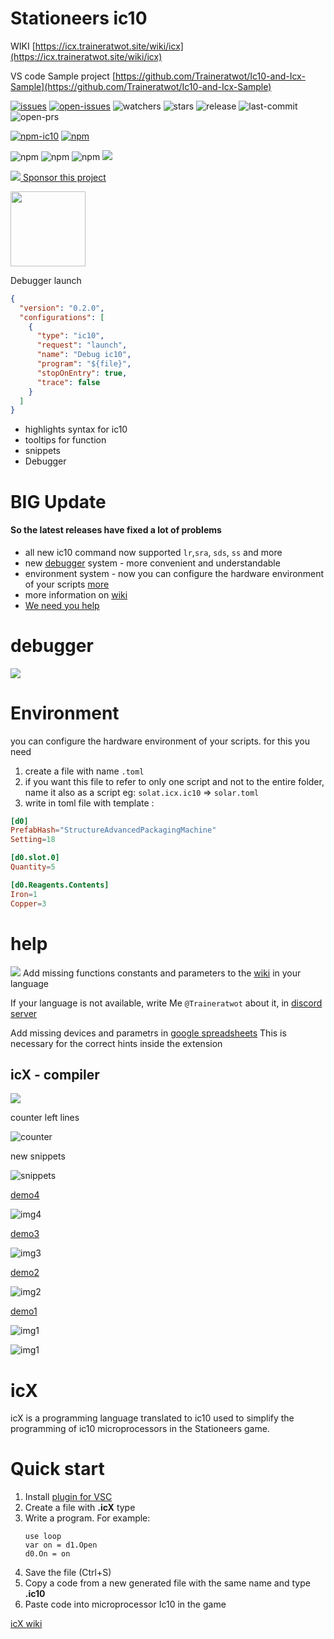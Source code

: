 # Stationeers ic10

WIKI [https://icx.traineratwot.site/wiki/icx](https://icx.traineratwot.site/wiki/icx)

VS code Sample
project [https://github.com/Traineratwot/Ic10-and-Icx-Sample](https://github.com/Traineratwot/Ic10-and-Icx-Sample)

[![issues](https://badgen.net/github/issues/Traineratwot/vscode-stationeers-ic10/)](https://github.com/Traineratwot/vscode-stationeers-ic10/issues?q=is%3Aissue)
[![open-issues](https://badgen.net/github/open-issues/Traineratwot/vscode-stationeers-ic10/)](https://github.com/Traineratwot/vscode-stationeers-ic10/issues)
![watchers](https://badgen.net/github/watchers/Traineratwot/vscode-stationeers-ic10/)
![stars](https://badgen.net/github/stars/Traineratwot/vscode-stationeers-ic10/)
![release](https://badgen.net/github/release/Traineratwot/vscode-stationeers-ic10/)
![last-commit](https://badgen.net/github/last-commit/Traineratwot/vscode-stationeers-ic10/)
![open-prs](https://badgen.net/github/open-prs/Traineratwot/vscode-stationeers-ic10/)

[![npm-ic10](https://badgen.net/npm/v/ic10?label=npm-ic10)](https://www.npmjs.com/package/ic10)
[![npm](https://badgen.net/vs-marketplace/v/Traineratwot.stationeers-ic10)](https://marketplace.visualstudio.com/items?itemName=Traineratwot.stationeers-ic10)

![npm](https://badgen.net/vs-marketplace/d/Traineratwot.stationeers-ic10)
![npm](https://badgen.net/vs-marketplace/i/Traineratwot.stationeers-ic10)
![npm](https://badgen.net/vs-marketplace/rating/Traineratwot.stationeers-ic10)
![](https://stat.aytour.ru/stat/b4b55c18a3677f92ff2fe4c73d2e55d3.png)

[![](https://i.imgur.com/cl0Xbq1.png)  Sponsor this project](https://www.patreon.com/traineratwot)

[<img src="https://assets-global.website-files.com/6257adef93867e50d84d30e2/636e0b52aa9e99b832574a53_full_logo_blurple_RGB.png" width="120"/>](https://discord.gg/KSVjXufkA9)

Debugger launch

```json
{
  "version": "0.2.0",
  "configurations": [
    {
      "type": "ic10",
      "request": "launch",
      "name": "Debug ic10",
      "program": "${file}",
      "stopOnEntry": true,
      "trace": false
    }
  ]
}

```

- highlights syntax for ic10
- tooltips for function
- snippets
- Debugger


# BIG Update
#### So the latest releases have fixed a lot of problems

- all new ic10 command now supported `lr`,`sra`, `sds`, `ss` and more
- new [debugger](#debugger) system - more convenient and understandable
- environment system - now you can configure the hardware environment of your scripts [more](#Environment)
- more information on [wiki](https://icx.traineratwot.site/wiki/ic10)
- [We need you help](#help)

# debugger
![](https://i.imgur.com/kFweq9N.jpeg)

# Environment
you can configure the hardware environment of your scripts. for this you need
1) create a file with name `.toml`
2) if you want this file to refer to only one script and not to the entire folder, name it also as a script eg: `solat.icx.ic10` => `solar.toml`
3) write in toml file with template : 
```toml
[d0]
PrefabHash="StructureAdvancedPackagingMachine"
Setting=18

[d0.slot.0]
Quantity=5

[d0.Reagents.Contents]
Iron=1
Copper=3
```

# help
![](https://hadtl54cswnmgshye9o3v63hrsaidvki.cdn-freehost.com.ua/wp-content/uploads/2014/10/We-Need-You.jpg)
Add missing functions constants and parameters to the [wiki](https://icx.traineratwot.site/wiki/ic10) in your language

If your language is not available, write Me `@Traineratwot` about it, in [discord server](https://discord.gg/KSVjXufkA9)

Add missing devices and parametrs in [google spreadsheets](https://docs.google.com/spreadsheets/d/11a_KlDoNv-ZDTKXhhw206uO0xge3_6s2BrCYBfZh86w/edit?usp=sharing)
This is necessary for the correct hints inside the extension


## icX - compiler

![](https://i.imgur.com/W4KRn28.png)

counter left lines

![counter](https://i.imgur.com/Y2MHtew.jpg)

new snippets

![snippets](https://i.imgur.com/Aokz1an.jpg)

[demo4](https://youtu.be/hYm49tz8V0A)

![img4](https://i.imgur.com/1H5azvo.gif)

[demo3](https://youtu.be/klg56OXbM3Q)

![img3](https://i.imgur.com/OYCpN7Z.gif)

[demo2](https://youtu.be/ims5SBcao64)

![img2](https://i.imgur.com/KQY21h6.gif)

[demo1](https://youtu.be/KAYrX01RgmA)

![img1](https://i.imgur.com/F1sGrVy.gif)

![img1](https://i.imgur.com/phOgb3n.jpeg)

# icX

icX is a programming language translated to ic10 used to simplify the programming of ic10 microprocessors in
the Stationeers game.

# Quick start

1. Install [plugin for VSC](https://marketplace.visualstudio.com/items?itemName=Traineratwot.stationeers-ic10)
2. Create a file with **.icX** type
3. Write a program. For example:
    ```
    use loop
    var on = d1.Open
    d0.On = on
    ```
4. Save the file (Ctrl+S)
5. Copy a code from a new generated file with the same name and type **.ic10**
6. Paste code into microprocessor Ic10 in the game

[icX wiki](https://icx.traineratwot.site/wiki/icx)
